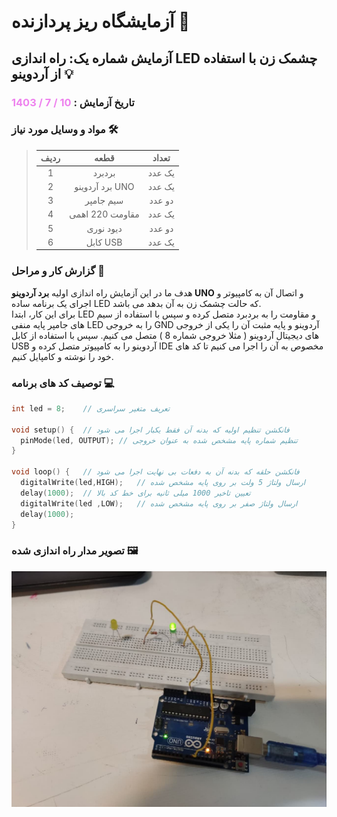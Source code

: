 # آزمایشگاه ریز پردازنده 🔬

## آزمایش شماره یک: راه اندازی LED چشمک زن با استفاده از آردوینو 💡

### تاریخ آزمایش : <date style= "color: violet">10 / 7 / 1403</date>

### مواد و وسایل مورد نیاز 🛠️
> | ردیف |       قطعه      |  تعداد |
> |:----:|:---------------:|:------:|
> |   1  |     بردبرد     | یک عدد |
> |   2  | برد آردوینو UNO | یک عدد |
> |   3  |    سیم جامپر    | دو عدد |
> |   4  | مقاومت 220 اهمی | یک عدد |
> |   5  |    دیود نوری    | دو عدد |
> |   6  |     کابل USB    | یک عدد |

### گزارش کار و مراحل 📝
هدف ما در این آزمایش راه اندازی اولیه **برد آردوینو UNO** و اتصال آن به کامپیوتر و اجرای یک برنامه ساده LED که حالت چشمک زن به آن بدهد می باشد.  
برای این کار، ابتدا LED و مقاومت را به بردبرد متصل کرده و سپس با استفاده از سیم های جامپر پایه منفی LED را به خروجی GND آردوینو و پایه مثبت آن را یکی از خروجی های دیجیتال آردوینو ( مثلا خروجی شماره 8  ) متصل می کنیم. سپس با استفاده از کابل USB آردوینو را به کامپیوتر متصل کرده و IDE مخصوص به آن را اجرا می کنیم تا کد های خود را نوشته و کامپایل کنیم.

### توصیف کد های برنامه 💻
```cpp
int led = 8;    // تعریف متغیر سراسری

void setup() {  // فانکشن تنظیم اولیه که بدنه آن فقط یکبار اجرا می شود
  pinMode(led, OUTPUT); // تنظیم شماره پایه مشخص شده به عنوان خروجی
}

void loop() {   // فانکشن حلقه که بدنه آن به دفعات بی نهایت اجرا می شود
  digitalWrite(led,HIGH);   // ارسال ولتاژ 5 ولت بر روی پایه مشخص شده
  delay(1000);  // تعیین تاخیر 1000 میلی ثانیه برای خط کد بالا
  digitalWrite(led ,LOW);   // ارسال ولتاژ صفر بر روی پایه مشخص شده
  delay(1000);
}
```

### تصویر مدار راه اندازی شده 🖼️
![micro and circuit](/images/microprocessor_1.jpg)
